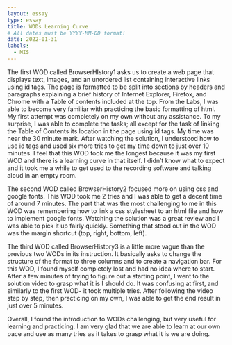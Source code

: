 ```yaml
---
layout: essay
type: essay
title: WODs Learning Curve
# All dates must be YYYY-MM-DD format!
date: 2022-01-31
labels:
  - MIS
---
```




The first WOD called BrowserHIstory1 asks us to create a web page that displays text, images, and an unordered list containing interactive links using id tags. The page is formatted to be split into sections by headers and paragraphs explaining a brief history of Internet Explorer, Firefox, and Chrome with a Table of contents included at the top. From the Labs, I was able to become very familiar with practicing the basic formatting of html. My first attempt was completely on my own without any assistance. To my surprise, I was able to complete the tasks; all except for the task of linking the Table of Contents its location in the page using id tags. My time was near the 30 minute mark. After watching the solution, I understood how to use id tags and used six more tries to get my time down to just over 10 minutes. I feel that this WOD took me the longest because it was my first WOD and there is a learning curve in that itself. I didn’t know what to expect and it took me a while to get used to the recording software and talking aloud in an empty room.


The second WOD called BrowserHistory2 focused more on using css and google fonts. This WOD took me 2 tries and I was able to get a decent time of around 7 minutes. The part that was the most challenging to me in this WOD was remembering how to link a css stylesheet to an html file and how to implement google fonts. Watching the solution was a great review and I was able to pick it up fairly quickly. Something that stood out in the WOD was the margin shortcut (top, right, bottom, left).


The third WOD called BrowserHistory3 is a little more vague than the previous two WODs in its instruction. It basically asks to change the structure of the format to three columns and to create a navigation bar. For this WOD, I found myself completely lost and had no idea where to start. After a few minutes of trying to figure out a starting point, I went to the solution video to grasp what it is I should do. It was confusing at first, and similarly to the first WOD- it took multiple tries. After following the video step by step, then practicing on my own, I was able to get the end result in just over 5 minutes.

Overall, I found the introduction to WODs challenging, but very useful for learning and practicing. I am very glad that we are able to learn at our own pace and use as many tries as it takes to grasp what it is we are doing.
